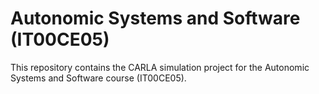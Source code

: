 # Autonomic Systems and Software (IT00CE05)

This repository contains the CARLA simulation project for the Autonomic Systems and Software course (IT00CE05).
